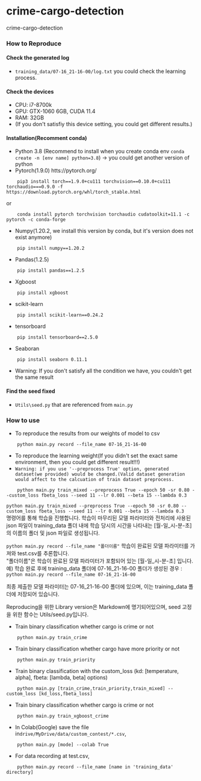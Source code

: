 # crime-cargo-detection
crime-cargo-detection

### How to Reproduce
#### Check the generated log
- `training_data/07-16_21-16-00/log.txt` you could check the learning process.
#### Check the devices
- CPU: i7-8700k
- GPU: GTX-1060 6GB, CUDA 11.4
- RAM: 32GB
- (If you don't satisfiy this device setting, you could get different results.)
#### Installation(Recomment conda)
- Python 3.8 (Recommend to install when you create conda env `conda create -n [env name] python=3.8`) -> you could get another version of python
- Pytorch(1.9.0) htts://pytorch.org/
```shell script 
    pip3 install torch==1.9.0+cu111 torchvision==0.10.0+cu111 torchaudio===0.9.0 -f https://download.pytorch.org/whl/torch_stable.html
```
or
```shell script 
    conda install pytorch torchvision torchaudio cudatoolkit=11.1 -c pytorch -c conda-forge
```
- Numpy(1.20.2, we install this version by conda, but it's version does not exist anymore)
```shell script
    pip install numpy==1.20.2
```
- Pandas(1.2.5)
```shell script
    pip install pandas==1.2.5
```
- Xgboost
```shell script
    pip install xgboost
```
- scikit-learn
```shell script
    pip install scikit-learn==0.24.2
```
- tensorboard
```shell script
    pip install tensorboard==2.5.0
```
- Seaboran
```shell script
    pip install seaborn 0.11.1
```
- Warning: If you don't satisfy all the condition we have, you couldn't get the same result
#### Find the seed fixed
- `Utils\seed.py` that are referenced from `main.py`
### How to use
- To reproduce the results from our weights of model to csv
``` shell script
    python main.py record --file_name 07-16_21-16-00
```
- To reproduce the learning weight(If you didn't set the exact same environment, then you could get different result!!!)
- `Warning: if you use '--preprocess True' option, generated dataset(we provided) would be changed.(Valid dataset generation would affect to the calcuation of train dataset preprocess.`
``` shell script
    python main.py train_mixed --preprocess True --epoch 50 -sr 0.80 --custom_loss fbeta_loss --seed 11 --lr 0.001 --beta 15 --lambda 0.3
```

`python main.py train_mixed --preprocess True --epoch 50 -sr 0.80 --custom_loss fbeta_loss --seed 11 --lr 0.001 --beta 15 --lambda 0.3`</br>
명령어를 통해 학습을 진행합니다. 학습이 마무리된 모델 파라미터와 전처리에 사용된 json 파일이 training_data 폴더 내에 학습 당시의 시간을 나타내는 [월-일_시-분-초]의 이름의 폴더 및 json 파일로 생성됩니다. </br>

`python main.py record --file_name "폴더이름"`
학습이 완료된 모델 파라미터를 가져와 test.csv를 추론합니다.</br>
"폴더이름"은 학습이 완료된 모델 파라미터가 포함되어 있는 [월-일_시-분-초] 입니다.
예) 학습 완료 후에 training_data 폴더에  07-16_21-16-00 폴더가 생성된 경우 :
`python main.py record --file_name 07-16_21-16-00`

최종 제출한 모델 파라미터는 07-16_21-16-00 폴더에 있으며, 이는 training_data 폴더에 저장되어 있습니다.</br>

Reproducing을 위한 Library version은 Markdown에 명기되어있으며, seed 고정을 위한 함수는 Utils/seed.py입니다.</br>

- Train binary classification whether cargo is crime or not
``` shell script
    python main.py train_crime
```
- Train binary classification whether cargo have more priority or not
``` shell script
    python main.py train_priority
```
- Train binary classification with the custom_loss (kd: [temperature, alpha], fbeta: [lambda, beta] options)
``` shell script
    python main.py [train_crime,train_priority,train_mixed] --custom_loss [kd_loss,fbeta_loss]
```

- Train binary classification whether cargo is crime or not
``` shell script
    python main.py train_xgboost_crime
```

- In Colab(Google) save the file in`drive/MyDrive/data/custom_contest/*.csv`,
``` shell script
    python main.py [mode] --colab True
```

- For data recording at test.csv,
``` shell script
    python main.py record --file_name [name in 'training_data' directory]
```
